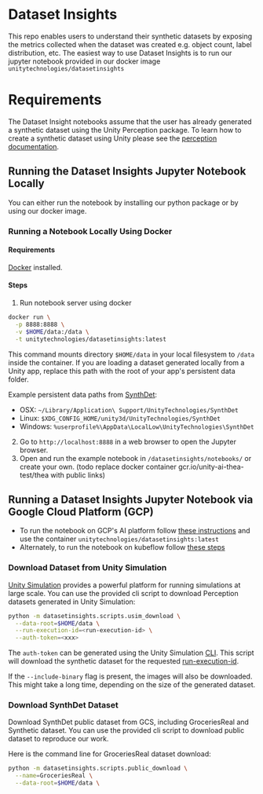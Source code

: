 Dataset Insights
================
This repo enables users to understand their synthetic datasets by exposing the metrics collected when the dataset
was created e.g. object count, label distribution, etc. The easiest way to use Dataset Insights is
to run our jupyter notebook provided in our docker image `unitytechnologies/datasetinsights`

Requirements
============

The Dataset Insight notebooks assume that the user has already generated a synthetic dataset using the Unity Perception package.
To learn how to create a synthetic dataset using Unity please see the
[perception documentation](https://github.com/Unity-Technologies/com.unity.perception).


## Running the Dataset Insights Jupyter Notebook Locally
You can either run the notebook by installing our python package or by using our docker image.

### Running a Notebook Locally Using Docker

#### Requirements
[Docker](https://docs.docker.com/get-docker/) installed.

#### Steps
1. Run notebook server using docker

```bash
docker run \
  -p 8888:8888 \
  -v $HOME/data:/data \
  -t unitytechnologies/datasetinsights:latest
```
This command mounts directory `$HOME/data` in your local filesystem to `/data` inside the container.
If you are loading a dataset generated locally from a Unity app, replace this path with the root of your app's persistent data folder.

Example persistent data paths from [SynthDet](https://github.com/Unity-Technologies/synthdet):
* OSX: `~/Library/Application\ Support/UnityTechnologies/SynthDet`
* Linux: `$XDG_CONFIG_HOME/unity3d/UnityTechnologies/SynthDet`
* Windows: `%userprofile%\AppData\LocalLow\UnityTechnologies\SynthDet`


2. Go to `http://localhost:8888` in a web browser to open the Jupyter browser.
3. Open and run the example notebook in `/datasetinsights/notebooks/` or create your own.
   (todo replace docker container gcr.io/unity-ai-thea-test/thea with public links)

## Running a Dataset Insights Jupyter Notebook via Google Cloud Platform (GCP)
- To run the notebook on GCP's AI platform follow
[these instructions](https://cloud.google.com/ai-platform/notebooks/docs/custom-container) and use the container `unitytechnologies/datasetinsights:latest`
- Alternately, to run the notebook on kubeflow follow [these steps](https://www.kubeflow.org/docs/notebooks/setup/)

### Download Dataset from Unity Simulation

[Unity Simulation](https://unity.com/products/simulation) provides a powerful platform for running simulations at large scale. You can use the provided cli script to download Perception datasets generated in Unity Simulation:

```bash
python -m datasetinsights.scripts.usim_download \
  --data-root=$HOME/data \
  --run-execution-id=<run-execution-id> \
  --auth-token=<xxx>
```

The `auth-token` can be generated using the Unity Simulation [CLI](https://github.com/Unity-Technologies/Unity-Simulation-Docs/blob/master/doc/cli.md#usim-inspect-auth). This script will download the synthetic dataset for the requested [run-execution-id](https://github.com/Unity-Technologies/Unity-Simulation-Docs/blob/master/doc/cli.md#argument-descriptions).

If the `--include-binary` flag is present, the images will also be downloaded. This might take a long time, depending on the size of the generated dataset.

### Download SynthDet Dataset

Download SynthDet public dataset from GCS, including GroceriesReal and Synthetic dataset. You can use the provided cli script to download public dataset to reproduce our work.

Here is the command line for GroceriesReal dataset download:

```bash
python -m datasetinsights.scripts.public_download \
  --name=GroceriesReal \
  --data-root=$HOME/data \
```
